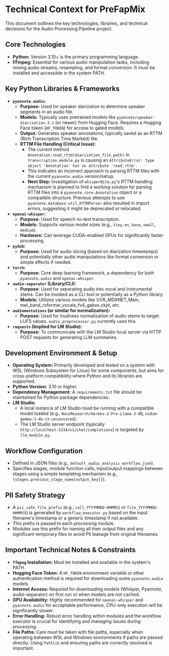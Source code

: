 # Technical Context for PreFapMix

This document outlines the key technologies, libraries, and technical decisions for the Audio Processing Pipeline project.

## Core Technologies

*   **Python:** Version 3.10+ is the primary programming language.
*   **FFmpeg:** Essential for various audio manipulation tasks, including mixing audio streams, resampling, and format conversion. It must be installed and accessible in the system PATH.

## Key Python Libraries & Frameworks

*   **`pyannote.audio`:**
    *   **Purpose:** Used for speaker diarization to determine speaker segments in an audio file.
    *   **Models:** Typically uses pretrained models like `pyannote/speaker-diarization-3.1` (or newer) from Hugging Face. Requires a Hugging Face token (`HF_TOKEN`) for access to gated models.
    *   **Output:** Generates speaker annotations, typically saved as an RTTM (Rich Transcription Time Marked) file.
    *   **RTTM File Handling (Critical Issue):**
        *   The current method `Annotation.read_rttm(diarization_file_path)` in `transcription_module.py` is causing an `AttributeError: type object 'Annotation' has no attribute 'read_rttm'`.
        *   This indicates an incorrect approach to parsing RTTM files with the current `pyannote.audio` version/setup.
        *   **Next Step:** Investigation of `whisperBite.py`'s RTTM handling mechanism is planned to find a working solution for parsing RTTM files into a `pyannote.core.Annotation` object or a compatible structure. Previous attempts to use `pyannote.database.util.RTTMParser` also resulted in import errors, suggesting it might be deprecated or relocated.
*   **`openai-whisper`:**
    *   **Purpose:** Used for speech-to-text transcription.
    *   **Models:** Supports various model sizes (e.g., `tiny.en`, `base`, `small`, `medium`).
    *   **Hardware:** Can leverage CUDA-enabled GPUs for significantly faster processing.
*   **`pydub`:**
    *   **Purpose:** Used for audio slicing (based on diarization timestamps) and potentially other audio manipulations like format conversion or simple effects if needed.
*   **`torch`:**
    *   **Purpose:** Core deep learning framework, a dependency for both `pyannote.audio` and `openai-whisper`.
*   **`audio-separator` (Library/CLI):**
    *   **Purpose:** Used for separating audio into vocal and instrumental stems. Can be invoked as a CLI tool or potentially as a Python library.
    *   **Models:** Utilizes various models like UVR_MDXNET_Main, mel_band_roformer_vocals_fv4_gabox.ckpt, etc.
*   **`audiomentations` (or similar for normalization):**
    *   **Purpose:** Used for loudness normalization of audio stems to target LUFS values. `audio_preprocessor.py` currently uses this.
*   **`requests` (Implied for LM Studio):**
    *   **Purpose:** To communicate with the LM Studio local server via HTTP POST requests for generating LLM summaries.

## Development Environment & Setup

*   **Operating System:** Primarily developed and tested on a system with WSL (Windows Subsystem for Linux) for some components, but aims for cross-platform compatibility where Python and its libraries are supported.
*   **Python Version:** 3.10 or higher.
*   **Dependency Management:** A `requirements.txt` file should be maintained for Python package dependencies.
*   **LM Studio:**
    *   A local instance of LM Studio must be running with a compatible model loaded (e.g., `NousResearch/Hermes-2-Pro-Llama-3-8B`, `nidum-gemma-3-4b-it-uncensored`).
    *   The LM Studio server endpoint (typically `http://localhost:1234/v1/chat/completions`) is targeted by `llm_module.py`.

## Workflow Configuration

*   Defined in JSON files (e.g., `default_audio_analysis_workflow.json`).
*   Specifies stages, module function calls, input/output mappings between stages using a simple templating mechanism (e.g., `{stages.previous_stage_name[output_key]}`).

## PII Safety Strategy

*   A `pii_safe_file_prefix` (e.g., `call_YYYYMMDD-HHMMSS` or `file_YYYYMMDD-HHMMSS`) is generated by `workflow_executor.py` based on the input filename's timestamp or a generic timestamp if not available.
*   This prefix is passed to each processing module.
*   Modules use this prefix for naming all their output files and any significant temporary files to avoid PII leakage from original filenames.

## Important Technical Notes & Constraints

*   **`ffmpeg` Installation:** Must be installed and available in the system's PATH.
*   **Hugging Face Token:** A `HF_TOKEN` environment variable or other authentication method is required for downloading some `pyannote.audio` models.
*   **Internet Access:** Required for downloading models (Whisper, Pyannote, audio-separator) on first run or when models are not cached.
*   **GPU Availability:** Highly recommended for `openai-whisper` and `pyannote.audio` for acceptable performance. CPU-only execution will be significantly slower.
*   **Error Handling:** Robust error handling within modules and the workflow executor is crucial for identifying and managing issues during processing.
*   **File Paths:** Care must be taken with file paths, especially when operating between WSL and Windows environments if paths are passed directly. Using `Pathlib` and ensuring paths are correctly resolved is important.